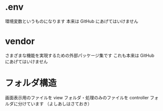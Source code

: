 # .env

環境変数というものになります
本来は GitHub にあげてはいけません

# vendor

さまざまな機能を実現するための外部パッケージ集です
これも本来は GitHub にあげてはいけません

# フォルダ構造

画面表示用のファイルを view フォルダ・処理のみのファイルを controller フォルダに分けています
（よしあしはさておき）
